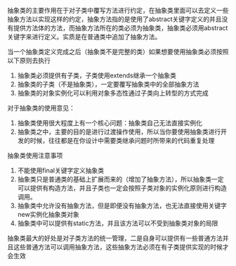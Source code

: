 抽象类的主要作用在于对子类中覆写方法进行约定，在抽象类里面可以去定义一些抽象方法以实现这样的约定，抽象方法指的是使用了abstract关键字定义的并且没有提供方法体的方法，而抽象方法所在的类必须为抽象类，抽象类必须用abstract关键字来进行定义。实质是在普通类中追加了抽象方法。

当一个抽象类定义完成之后（抽象类不是完整的类）如果想要使用抽象类必须按照以下原则去执行
1. 抽象类必须提供有子类，子类使用extends继承一个抽象类
2. 抽象类的子类（不是抽象类），一定要覆写抽象类中的全部抽象方法
3. 抽象类的对象实例化可以利用对象多态性通过子类向上转型的方式完成

对于抽象类的使用意见：
1. 抽象类使用很大程度上有一个核心问题：抽象类自己无法直接实例化
2. 抽象类之中，主要的目的是进行过渡操作使用，所以当你要使用抽象类进行开发的时候，往往都是在你设计中需要类继承问题时所带来的代码重复处理

抽象类使用注意事项
1. 不能使用final关键字定义抽象类
2. 抽象类只是普通类的基础上扩展而来的（增加了抽象方法），所以抽象类一定可以提供有构造方法，并且子类也一定会按照子类对象的实例化原则进行构造调用。
3. 抽象类中允许没有抽象方法，但是即便没有抽象方法，也无法直接使用关键字new实例化抽象类对象
4. 抽象类中可以提供有static方法，并且该方法可以不受到抽象类对象的局限

抽象类最大的好处是对子类方法的统一管理，二是自身可以提供有一些普通方法并且这些普通方法可以调用抽象方法，这些抽象方法必须在有子类提供实现的时候才会生效